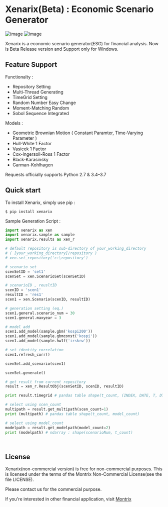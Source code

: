 Xenarix(Beta) : Economic Scenario Generator
==========================

![image](https://img.shields.io/badge/Platform-Windows-Green.svg)
![image](https://img.shields.io/pypi/pyversions/requests.svg)

Xenarix is a economic scenario generator(ESG) for financial analysis. Now is Beta Release version and Support only for Windows.

Feature Support
---------------

Functionalty :

-   Repository Setting
-   Multi-Thread Generating
-   TimeGrid Setting
-   Random Number Easy Change
-   Moment-Matching Random
-   Sobol Sequence Integrated

Models : 

-   Geometric Brownian Motion ( Constant Paramter, Time-Varying Parameter )   
-   Hull-White 1 Factor
-   Vasicek 1 Factor
-   Cox-Ingersoll-Ross 1 Factor
-   Black-Karasinsky
-   Garman-Kohlhagen


Requests officially supports Python 2.7 & 3.4–3.7

Quick start
-----------

To install Xenarix, simply use pip :

``` {.sourceCode .bash}
$ pip install xenarix
```

Sample Generation Script :

```python
import xenarix as xen
import xenarix.sample as sample
import xenarix.results as xen_r

# default repository is sub-directory of your_working_directory
# ( [your_working_directory]/repository )
# xen.set_repository('c:\repository')

# scenario set
scenSetID = 'set1'
scenSet = xen.ScenarioSet(scenSetID)

# scenarioID , reusltID
scenID = 'scen1'
resultID = 'res1'
scen1 = xen.Scenario(scenID, resultID)

# generation setting (eq.)
scen1.general.scenario_num = 30
scen1.general.maxyear = 3

# model add
scen1.add_model(sample.gbm('kospi200'))
scen1.add_model(sample.gbmconst('kospi'))
scen1.add_model(sample.hw1f('irskrw'))

# set identity correlation
scen1.refresh_corr()

scenSet.add_scenario(scen1)

scenSet.generate()

# get result from current repository
result = xen_r.ResultObj(scenSetID, scenID, resultID)

print result.timegrid # pandas table shape(t_count, (INDEX, DATE, T, DT))

# select using scen_count
multipath = result.get_multipath(scen_count=1)
print (multipath) # pandas table shape(t_count, model_count)

# select using model_count
modelpath = result.get_modelpath(model_count=2)
print (modelpath) # ndarray : shape(scenarioNum, t_count)




```

License
-------

Xenarix(non-commercial version) is free for non-commercial purposes. 
This is licensed under the terms of the Montrix Non-Commercial License(see the file LICENSE).

Please contact us for the commercial purpose.

If you're interested in other financial application, visit [Montrix](http://www.montrix.co.kr)
